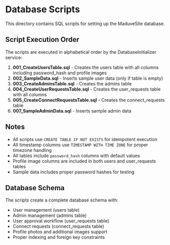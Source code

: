 # Database Scripts

This directory contains SQL scripts for setting up the MaduveSite database.

## Script Execution Order

The scripts are executed in alphabetical order by the DatabaseInitializer service:

1. **001_CreateUsersTable.sql** - Creates the users table with all columns including password_hash and profile images
2. **002_SampleData.sql** - Inserts sample user data (only if table is empty)
3. **003_CreateAdminsTable.sql** - Creates the admins table
4. **004_CreateUserRequestsTable.sql** - Creates the user_requests table with all columns
5. **005_CreateConnectRequestsTable.sql** - Creates the connect_requests table
6. **007_SampleAdminData.sql** - Inserts sample admin data

## Notes

- All scripts use `CREATE TABLE IF NOT EXISTS` for idempotent execution
- All timestamp columns use `TIMESTAMP WITH TIME ZONE` for proper timezone handling
- All tables include `password_hash` columns with default values
- Profile image columns are included in both users and user_requests tables
- Sample data includes proper password hashes for testing

## Database Schema

The scripts create a complete database schema with:
- User management (users table)
- Admin management (admins table)
- User approval workflow (user_requests table)
- Connect requests (connect_requests table)
- Profile photos and additional images support
- Proper indexing and foreign key constraints
